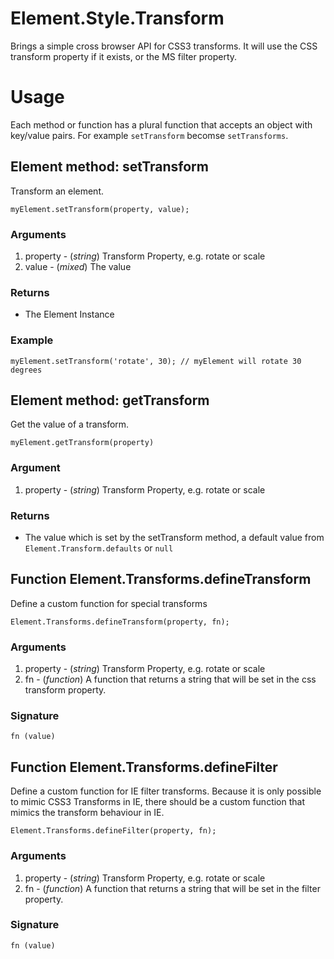 Element.Style.Transform
=======================

Brings a simple cross browser API for CSS3 transforms. It will use the CSS transform property if it exists, or the MS filter property.

Usage
=====

Each method or function has a plural function that accepts an object with key/value pairs. For example `setTransform` becomse `setTransforms`.

Element method: setTransform
----------------------------

Transform an element.

	myElement.setTransform(property, value);

### Arguments

1. property - (*string*) Transform Property, e.g. rotate or scale
2. value - (*mixed*) The value

### Returns

- The Element Instance

### Example

	myElement.setTransform('rotate', 30); // myElement will rotate 30 degrees


Element method: getTransform
----------------------------

Get the value of a transform.

	myElement.getTransform(property)

### Argument

1. property - (*string*) Transform Property, e.g. rotate or scale

### Returns

- The value which is set by the setTransform method, a default value from `Element.Transform.defaults` or `null`


Function Element.Transforms.defineTransform
-------------------------------------------

Define a custom function for special transforms

	Element.Transforms.defineTransform(property, fn);

### Arguments

1. property - (*string*) Transform Property, e.g. rotate or scale
2. fn - (*function*) A function that returns a string that will be set in the css transform property.

### Signature

	fn (value)

Function Element.Transforms.defineFilter
----------------------------------------

Define a custom function for IE filter transforms. Because it is only possible to mimic CSS3 Transforms in IE, there 
should be a custom function that mimics the transform behaviour in IE.

	Element.Transforms.defineFilter(property, fn);

### Arguments

1. property - (*string*) Transform Property, e.g. rotate or scale
2. fn - (*function*) A function that returns a string that will be set in the filter property.

### Signature

	fn (value)


